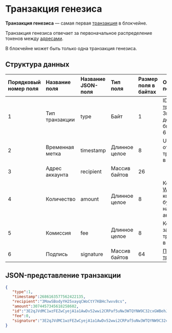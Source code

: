 # Транзакция генезиса

**Транзакция генезиса** — самая первая [транзакция](/blockchain/transaction.md) в блокчейне.

Транзакция генезиса отвечает за первоначальное распределение токенов между [адресами](/blockchain/address.md).

В блокчейне может быть только одна транзакция генезиса.

## Структура данных

| Порядковый номер поля | Название поля | Название JSON-поля |Тип поля | Размер поля в байтах | Описание поля |
| :--- | :--- | :--- | :--- | :--- | :--- |
| 1 | Тип транзакции |type| Байт | 1 | ID [типа транзакции](/blockchain/transaction-type.md). <br>Значение должно быть равно 6 |
| 2 | Временная метка | timestamp | Длинное целое | 8 | Unix-время отправки транзакции в блокчейн |
| 3 | Адрес аккаунта | recipient | Массив байтов | 26 |  |
| 4 | Количество | amount | Длинное целое | 8 | Количество [WAVES](/blockchain/token/waves.md), которое будет начислено аккаунту |
| 5 | Комиссия|fee | Длинное целое | 8 | Комиссия за транзакцию в [WAVELET](/blockchain/token/wavelet.md) |
| 6 | Подпись | signature | Массив байтов | 64 | [Подпись транзакции](/blockchain/transaction-signature.md) |

## JSON-представление транзакции

```json
{ 
   "type":1,
   "timestamp":2686163577562422135,
   "recipient":"3MowSBodyYH25xayqCWoCtY7KBHc7wvv8cs",
   "amount":3074457345618258602,
   "id":"3E2qJVdMC1wzFEZwCyejA1a1AwDv52wwi2CRPaf5uNw3WTQYNW9C32cxGWBehJi2ED5f2YtYg2RJRcAX2U3wPhxy",
   "fee":0,
   "signature":"3E2qJVdMC1wzFEZwCyejA1a1AwDv52wwi2CRPaf5uNw3WTQYNW9C32cxGWBehJi2ED5f2YtYg2RJRcAX2U3wPhxy",
}
```

